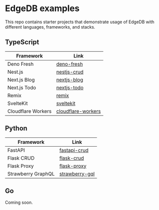 # EdgeDB examples

This repo contains starter projects that demonstrate usage of EdgeDB with different languages, frameworks, and stacks.

## TypeScript

| Framework          | Link                                                                                         |
| ------------------ | -------------------------------------------------------------------------------------------- |
| Deno Fresh         | [deno-fresh](https://github.com/edgedb/edgedb-examples/tree/main/deno-fresh)                 |
| Nest.js            | [nestjs-crud](https://github.com/edgedb/edgedb-examples/tree/main/nestjs-crud)               |
| Next.js Blog       | [nextjs-blog](https://github.com/edgedb/edgedb-examples/tree/main/nextjs-blog)               |
| Next.js Todo       | [nextjs-todo](https://github.com/edgedb/edgedb-examples/tree/main/nextjs-todo)               |
| Remix              | [remix](https://github.com/edgedb/edgedb-examples/tree/main/remix)                           |
| SvelteKit          | [sveltekit](https://github.com/edgedb/edgedb-examples/tree/main/sveltekit)                   |
| Cloudflare Workers | [cloudflare-workers](https://github.com/edgedb/edgedb-examples/tree/main/cloudflare-workers) |

## Python

| Framework          | Link                                                                                 |
| ------------------ | ------------------------------------------------------------------------------------ |
| FastAPI            | [fastapi-crud](https://github.com/edgedb/edgedb-examples/tree/main/fastapi-crud)     |
| Flask CRUD         | [flask-crud](https://github.com/edgedb/edgedb-examples/tree/main/flask-crud)         |
| Flask Proxy        | [flask-proxy](https://github.com/edgedb/edgedb-examples/tree/main/flask-proxy)       |
| Strawberry GraphQL | [strawberry-gql](https://github.com/edgedb/edgedb-examples/tree/main/strawberry-gql) |

## Go

Coming soon.
